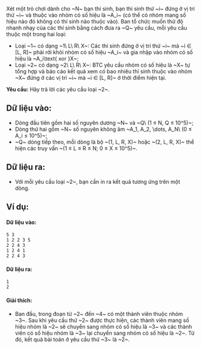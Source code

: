 Xét một trò chơi dành cho ~N~ bạn thí sinh, bạn thí sinh thứ ~i~ đứng ở vị trí thứ ~i~ và thuộc vào nhóm có số hiệu là ~A_i~ (có thể có nhóm mang số hiệu nào đó không có thí sinh nào thuộc vào). Ban tổ chức muốn thử độ nhanh nhạy của các thí sinh bằng cách đưa ra ~Q~ yêu cầu, mỗi yêu cầu thuộc một trong hai loại:
- Loại ~1~ có dạng ~1\ L\ R\ X~: Các thí sinh đứng ở vị trí thứ ~i~ mà ~i ∈ [L, R]~ phải rời khỏi nhóm có số hiệu ~A_i~ và gia nhập vào nhóm có số hiệu là ~A_i\text{ xor }X~;
- Loại ~2~ có dạng ~2\ L\ R\ X~: BTC yêu cầu nhóm có số hiệu là ~X~ tự tổng hợp và báo cáo kết quả xem có bao nhiêu thí sinh thuộc vào nhóm ~X~ đứng ở các vị trí ~i~ mà ~i ∈ [L, R]~ ở thời điểm hiện tại.

**Yêu cầu:** Hãy trả lời các yêu cầu loại ~2~.

## Dữ liệu vào:
- Dòng đầu tiên gồm hai số nguyên dương ~N~ và ~Q\ (1 ≤ N, Q ≤ 10^5)~;
- Dòng thứ hai gồm ~N~ số nguyên không âm ~A_1, A_2, \dots, A_N\ (0 ≤ A_i ≤ 10^5)~;
- ~Q~ dòng tiếp theo, mỗi dòng là bộ ~(1, L, R, X)~ hoặc ~(2, L, R, X)~ thể hiện các truy vấn ~(1 ≤ L ≤ R ≤ N; 0 ≤ X ≤ 10^5)~.

## Dữ liệu ra:
- Với mỗi yêu cầu loại ~2~, bạn cần in ra kết quả tương ứng trên một dòng.

## Ví dụ:
#### Dữ liệu vào:
```
5 3
1 2 2 3 5
2 2 4 3
1 2 4 1
2 2 4 3
```

#### Dữ liệu ra:
```
1
2
```

#### Giải thích:
- Ban đầu, trong đoạn từ ~2~ đến ~4~ có một thành viên thuộc nhóm ~3~. Sau khi yêu cầu thứ ~2~ được thực hiện, các thành viên mang số hiệu nhóm là ~2~ sẽ chuyển sang nhóm có số hiệu là ~3~ và các thành viên có số hiệu nhóm là ~3~ lại chuyển sang nhóm có số hiệu là ~2~. Từ đó, kết quả bài toán ở yêu cầu thứ ~3~ là ~2~.